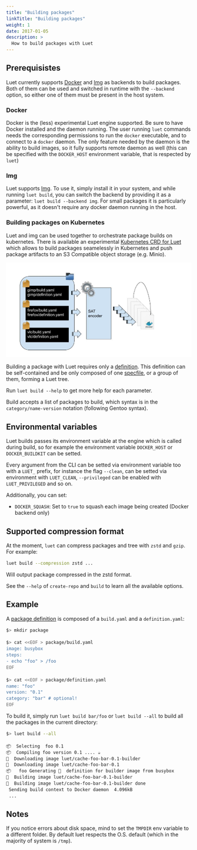 ```yaml
---
title: "Building packages"
linkTitle: "Building packages"
weight: 1
date: 2017-01-05
description: >
  How to build packages with Luet
---
```



## Prerequisistes

Luet currently supports [Docker](https://www.docker.com/) and [Img](https://github.com/genuinetools/img) as backends to build packages. Both of them can be used and switched in runtime with the ```--backend``` option, so either one of them must be present in the host system.

### Docker

Docker is the (less) experimental Luet engine supported. Be sure to have Docker installed and the daemon running. The user running `luet` commands needs the corresponding permissions to run the `docker` executable, and to connect to a `docker` daemon. The only feature needed by the daemon is the ability to build images, so it fully supports remote daemon as well (this can be specified with the `DOCKER_HOST` environment variable, that is respected by `luet`)

### Img

Luet supports [Img](https://github.com/genuinetools/img). To use it, simply install it in your system, and while running `luet build`, you can switch the backend by providing it as a parameter: `luet build --backend img`. For small packages it is particularly powerful, as it doesn't require any docker daemon running in the host.

### Building packages on Kubernetes

Luet and img can be used together to orchestrate package builds on kubernetes. There is available an experimental [Kubernetes CRD for Luet](https://github.com/mudler/luet-k8s) which allows to build packages seamelessly in Kubernetes and push package artifacts to an S3 Compatible object storage (e.g. Minio).


![Build packages](/tree.jpg)

Building a package with Luet requires only a [definition](/docs/docs/concepts/packages/specfile). This definition can be self-contained and be only composed of one [specfile](/docs/docs/concepts/packages/specfile), or a group of them, forming a Luet tree.

Run `luet build --help` to get more help for each parameter.


Build accepts a list of packages to build, which syntax is in the `category/name-version` notation (following Gentoo syntax). 

## Environmental variables

Luet builds passes its environment variable at the engine which is called during build, so for example the environment variable `DOCKER_HOST` or `DOCKER_BUILDKIT` can be setted.

Every argument from the CLI can be setted via environment variable too with a `LUET_` prefix, for instance the flag `--clean`, can be setted via environment with `LUET_CLEAN`, `--privileged` can be enabled with `LUET_PRIVILEGED` and so on.

Additionally, you can set:
- `DOCKER_SQUASH`: Set to `true` to squash each image being created (Docker backend only)

## Supported compression format

At the moment, `luet` can compress packages and tree with `zstd` and `gzip`. For example: 

```bash
luet build --compression zstd ...
```

Will output package compressed in the zstd format.

See the `--help` of `create-repo` and `build` to learn all the available options.

## Example

A [package definition](/docs/docs/concepts/packages/specfile) is composed of a `build.yaml` and a `definition.yaml`:

```bash
$> mkdir package

$> cat <<EOF > package/build.yaml
image: busybox
steps:
- echo "foo" > /foo
EOF

$> cat <<EOF > package/definition.yaml
name: "foo"
version: "0.1"
category: "bar" # optional!
EOF

```

To build it, simply run `luet build bar/foo` or `luet build --all` to build all the packages in the current directory:

```bash
$> luet build --all

📦  Selecting  foo 0.1
📦  Compiling foo version 0.1 .... ☕
🐋  Downloading image luet/cache-foo-bar-0.1-builder
🐋  Downloading image luet/cache-foo-bar-0.1
📦   foo Generating 🐋  definition for builder image from busybox
🐋  Building image luet/cache-foo-bar-0.1-builder
🐋  Building image luet/cache-foo-bar-0.1-builder done
 Sending build context to Docker daemon  4.096kB
 ...

```

## Notes

If you notice errors about disk space, mind to set the `TMPDIR` env variable to a different folder. By default luet respects the O.S. default (which in the majority of system is `/tmp`).